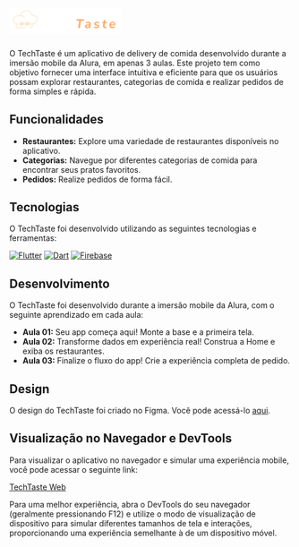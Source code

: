 #  <img src="assets/logo.png" alt="TechTaste Logo" width="200"/> 

O TechTaste é um aplicativo de delivery de comida desenvolvido durante a imersão mobile da Alura, em apenas 3 aulas. Este projeto tem como objetivo fornecer uma interface intuitiva e eficiente para que os usuários possam explorar restaurantes, categorias de comida e realizar pedidos de forma simples e rápida.

## Funcionalidades
* **Restaurantes:** Explore uma variedade de restaurantes disponíveis no aplicativo.
* **Categorias:** Navegue por diferentes categorias de comida para encontrar seus pratos favoritos.
* **Pedidos:** Realize pedidos de forma fácil.

## Tecnologias

O TechTaste foi desenvolvido utilizando as seguintes tecnologias e ferramentas:

[![Flutter](https://img.shields.io/badge/Flutter-%2302569B.svg?style=flat-square&logo=flutter&logoColor=white)](https://flutter.dev/)
 [![Dart](https://img.shields.io/badge/Dart-%230175C2.svg?style=flat-square&logo=dart&logoColor=white)](https://dart.dev/)
 [![Firebase](https://img.shields.io/badge/Firebase-%23FFCA28.svg?style=flat-square&logo=firebase&logoColor=black)](https://firebase.google.com/)


## Desenvolvimento

O TechTaste foi desenvolvido durante a imersão mobile da Alura, com o seguinte aprendizado em cada aula:

* **Aula 01:** Seu app começa aqui! Monte a base e a primeira tela.
* **Aula 02:** Transforme dados em experiência real! Construa a Home e exiba os restaurantes.
* **Aula 03:** Finalize o fluxo do app! Crie a experiência completa de pedido.

## Design

O design do TechTaste foi criado no Figma. Você pode acessá-lo [aqui](https://www.figma.com/design/5WKjBnTvAKTraWTRqsjK02/TechTaste-%7C-Imers%C3%A3o?node-id=7-47&p=f).

## Visualização no Navegador e DevTools

Para visualizar o aplicativo no navegador e simular uma experiência mobile, você pode acessar o seguinte link:

[TechTaste Web](https://tech-taste-dev.web.app/)

Para uma melhor experiência, abra o DevTools do seu navegador (geralmente pressionando F12) e utilize o modo de visualização de dispositivo para simular diferentes tamanhos de tela e interações, proporcionando uma experiência semelhante à de um dispositivo móvel.


